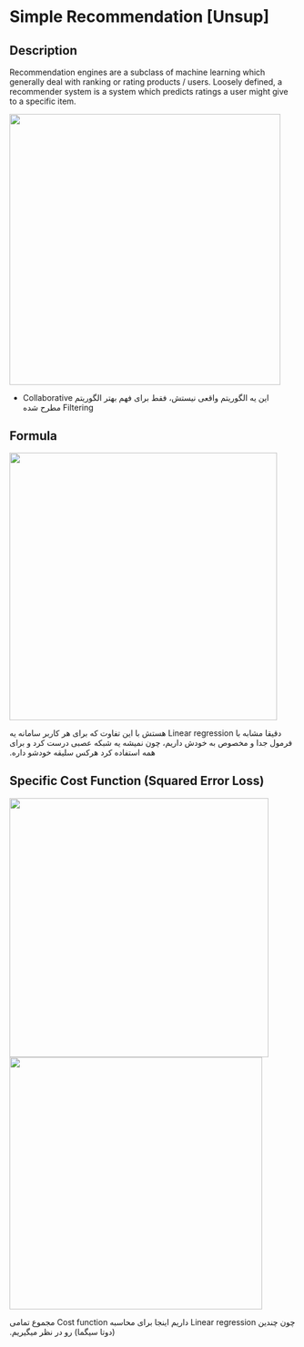 # Simple Recommendation [Unsup]

## Description

Recommendation engines are a subclass of machine learning which generally deal with ranking or rating products / users. Loosely defined, a recommender system is a system which predicts ratings a user might give to a specific item.

<img src="image3.jpg" style="width:4.95313in" />

- <span dir="rtl">این یه الگوریتم واقعی نیستش، فقط برای فهم بهتر الگوریتم Collaborative Filtering مطرح شده</span>

## Formula

<img src="image2.jpg" style="width:4.89254in" />

<span dir="rtl">دقیقا مشابه با Linear regression هستش با این تفاوت که برای هر کاربر سامانه یه فرمول جدا و مخصوص به خودش داریم، چون نمیشه یه شبکه عصبی درست کرد و برای همه استفاده کرد هرکس سلیقه خودشو داره.</span>

## Specific Cost Function (Squared Error Loss)

<img src="image4.jpg" style="width:4.73846in" />

<img src="image1.jpg" style="width:4.62143in" />

<span dir="rtl">چون چندین Linear regression داریم اینجا برای محاسبه Cost function مجموع تمامی (دوتا سیگما) رو در نظر میگیریم.</span>
